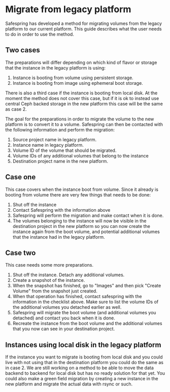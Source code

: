 # Migrate from legacy platform

Safespring has developed a method for migrating volumes from the legacy platform to our
current platform. This guide describes what the user needs to do in order to use the method. 

## Two cases
The preparations will differ depending on which kind of flavor or storage that the instance in the legacy platform is using:
1. Instance is booting from volume using persistent storage.
2. Instance is booting from image using ephemeral boot storage.

There is also a third case if the instance is booting from local disk. At the moment the method does not cover this case, but if it is ok to instead use central Ceph backed storage in the new platform this case will be the same as case 2.

The goal for the preparations in order to migrate the volume to the new platform is to convert it to a volume. Safespring can then be contacted with the following information and perform the migration:
1. Source project name in legacy platform.
2. Instance name in legacy platform.
3. Volume ID of the volume that should be migrated.
4. Volume IDs of any additional volumes that belong to the instance
5. Destination project name in the new platform.

## Case one
This case covers when the instance boot from volume. Since it already is booting from volume there are very few things that needs to be done:
1. Shut off the instance
2. Contact Safespring with the information above
3. Safespring will perform the migration and make contact when it is done.
4. The volumes belonging to the instance will now be visible in the destination project in the new platform so you can now create the instance again from the boot volume, and potential additional volumes that the instance had in the legacy platform.

## Case two
This case needs some more preparations. 
1. Shut off the instance. Detach any additional volumes. 
2. Create a snapshot of the instance.
3. When the snapshot has finished, go to "Images" and then pick "Create Volume" from the snapshot just created.
4. When that operation has finished, contact safespring with the information in the checklist above. Make sure to list the volume IDs of the additional volumes you detached earlier as well. 
5. Safespring will migrate the boot volume (and additional volumes you detached) and contact you back when it is done.
6. Recreate the instance from the boot volume and the additional volumes that you now can see in your destination project.

## Instances using local disk in the legacy platform
If the instance you want to migrate is booting from local disk and you could live with not using that in the destination platform you could do the same as in case 2. We are still working on a method to be able to move the data backend to backend for local disk but has no ready solution for that yet. You could also make a green field migration by creating a new instance in the new platform and migrate the actual data with rsync or such.


